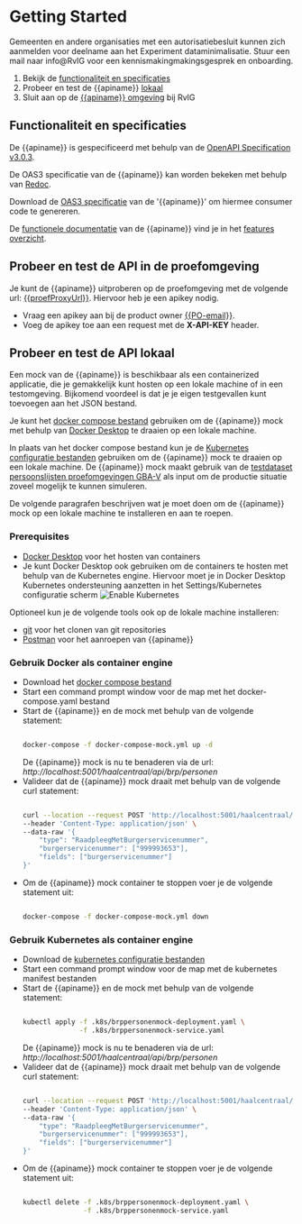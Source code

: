 # Getting Started

Gemeenten en andere organisaties met een autorisatiebesluit kunnen zich aanmelden voor deelname aan het Experiment dataminimalisatie. Stuur een mail naar info@RvIG voor een kennismakingmakingsgesprek en onboarding.

1. Bekijk de [functionaliteit en specificaties](#functionaliteit-en-specificaties)
2. Probeer en test de {{apiname}} [lokaal](./how-tos/lokaal-testen)
3. Sluit aan op de [{{apiname}} omgeving](./how-tos/aansluiten) bij RvIG

## Functionaliteit en specificaties

De {{apiname}} is gespecificeerd met behulp van de [OpenAPI Specification v3.0.3](https://spec.openapis.org/oas/v3.0.3).

De OAS3 specificatie van de {{apiname}} kan worden bekeken met behulp van [Redoc](./redoc).

Download de [OAS3 specificatie]({{mainBranchUrl}}/specificatie/genereervariant/openapi.yaml) van de '{{apiname}}' om hiermee consumer code te genereren.

De [functionele documentatie](./features-overzicht) van de {{apiname}} vind je in het [features overzicht](./features-overzicht).

## Probeer en test de API in de proefomgeving

Je kunt de {{apiname}} uitproberen op de proefomgeving met de volgende url: [{{proefProxyUrl}}]({{proefProxyUrl}}). Hiervoor heb je een apikey nodig.

- Vraag een apikey aan bij de product owner [{{PO-email}}](mailto:{{PO-email}}). 
- Voeg de apikey toe aan een request met de __X-API-KEY__ header.

## Probeer en test de API lokaal

Een mock van de {{apiname}} is beschikbaar als een containerized applicatie, die je gemakkelijk kunt hosten op een lokale machine of in een testomgeving. Bijkomend voordeel is dat je je eigen testgevallen kunt toevoegen aan het JSON bestand.

Je kunt het [docker compose bestand]({{mainBranchUrl}}/docker-compose-mock.yml) gebruiken om de {{apiname}} mock met behulp van [Docker Desktop](https://www.docker.com/products/docker-desktop) te draaien op een lokale machine.

In plaats van het docker compose bestand kun je de [Kubernetes configuratie bestanden]({{devBranchUrl}}/.k8s) gebruiken om de {{apiname}} mock te draaien op een lokale machine. De {{apiname}} mock maakt gebruik van de [testdataset persoonslijsten proefomgevingen GBA-V](https://www.rvig.nl/media/288) als input om de productie situatie zoveel mogelijk te kunnen simuleren.

De volgende paragrafen beschrijven wat je moet doen om de {{apiname}} mock op een lokale machine te installeren en aan te roepen.

### Prerequisites

- [Docker Desktop](https://www.docker.com/products/docker-desktop) voor het hosten van containers
- Je kunt Docker Desktop ook gebruiken om de containers te hosten met behulp van de Kubernetes engine. Hiervoor moet je in Docker Desktop Kubernetes ondersteuning aanzetten in het Settings/Kubernetes configuratie scherm ![Enable Kubernetes](../img/docker-desktop-enable-k8s.png)

Optioneel kun je de volgende tools ook op de lokale machine installeren:

- [git](https://git-scm.com/downloads) voor het clonen van git repositories
- [Postman](https://www.postman.com/downloads/) voor het aanroepen van {{apiname}}


### Gebruik Docker als container engine

- Download het [docker compose bestand]({{mainBranchUrl}}/docker-compose.yml)
- Start een command prompt window voor de map met het docker-compose.yaml bestand
- Start de {{apiname}} en de mock met behulp van de volgende statement:
  ```sh

  docker-compose -f docker-compose-mock.yml up -d

  ```
  De {{apiname}} mock is nu te benaderen via de url: *http://localhost:5001/haalcentraal/api/brp/personen*
- Valideer dat de {{apiname}} mock draait met behulp van de volgende curl statement:
  ```sh

  curl --location --request POST 'http://localhost:5001/haalcentraal/api/brp/personen' \
  --header 'Content-Type: application/json' \
  --data-raw '{
      "type": "RaadpleegMetBurgerservicenummer",
      "burgerservicenummer": ["999993653"],
      "fields": ["burgerservicenummer"]
  }'

  ```
- Om de {{apiname}} mock container te stoppen voer je de volgende statement uit:
  ```sh

  docker-compose -f docker-compose-mock.yml down

  ```

### Gebruik Kubernetes als container engine

- Download de [kubernetes configuratie bestanden]({{devBranchUrl}}/.k8s)
- Start een command prompt window voor de map met de kubernetes manifest bestanden
- Start de {{apiname}} en de mock met behulp van de volgende statement:
  ```sh

  kubectl apply -f .k8s/brppersonenmock-deployment.yaml \
                -f .k8s/brppersonenmock-service.yaml 

  ```
  De {{apiname}} mock is nu te benaderen via de url: *http://localhost:5001/haalcentraal/api/brp/personen*
- Valideer dat de {{apiname}} mock draait met behulp van de volgende curl statement:
  ```sh

  curl --location --request POST 'http://localhost:5001/haalcentraal/api/brp/personen' \
  --header 'Content-Type: application/json' \
  --data-raw '{
      "type": "RaadpleegMetBurgerservicenummer",
      "burgerservicenummer": ["999993653"],
      "fields": ["burgerservicenummer"]
  }'

  ```
- Om de {{apiname}} mock container te stoppen voer je de volgende statement uit:
  ```sh

  kubectl delete -f .k8s/brppersonenmock-deployment.yaml \
                 -f .k8s/brppersonenmock-service.yaml 

  ```
